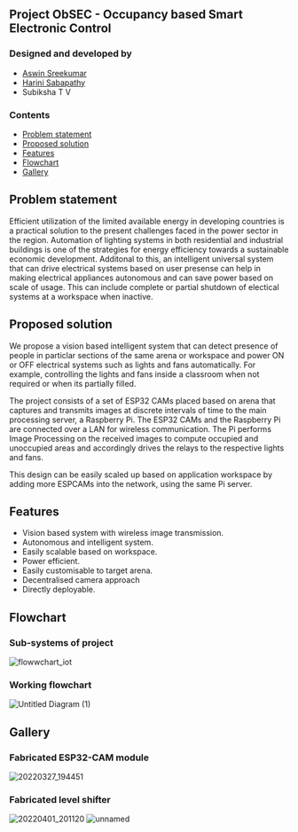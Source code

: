 ## Project ObSEC - Occupancy based Smart Electronic Control

### Designed and developed by
- [Aswin Sreekumar](https://github.com/aswin-sreekumar)
- [Harini Sabapathy](https://github.com/HariniSabapathy0212)
- Subiksha T V

### Contents
- [Problem statement](#problem-statement)
- [Proposed solution](#proposed-solution)
- [Features](#features)
- [Flowchart](#flowchart)  
- [Gallery](#gallery)

## Problem statement
Efficient utilization of the limited available energy in developing countries is a practical solution to the present challenges faced in the power sector in the region. Automation of lighting systems in both residential and industrial buildings is one of the strategies for energy efficiency towards a sustainable economic development. Additonal to this, an intelligent universal system that can drive electrical systems based on user presense can help in making electrical appliances autonomous and can save power based on scale of usage. This can include complete or partial shutdown of electical systems at a workspace when inactive.

## Proposed solution
We propose a vision based intelligent system that can detect presence of people in particlar sections of the same arena or workspace and power ON or OFF electrical systems such as lights and fans automatically. For example, controlling the lights and fans inside a classroom when not required or when its partially filled. 


The project consists of a set of ESP32 CAMs placed based on arena that captures and transmits images at discrete intervals of time to the main processing server, a Raspberry Pi. The ESP32 CAMs and the Raspberry Pi are connected over a LAN for wireless communication. The Pi performs Image Processing on the received images to compute occupied and unoccupied areas and accordingly drives the relays to the respective lights and fans.


This design can be easily scaled up based on application workspace by adding more ESPCAMs into the network, using the same Pi server.

## Features
- Vision based system with wireless image transmission.
- Autonomous and intelligent system.
- Easily scalable based on workspace.
- Power efficient.
- Easily customisable to target arena.
- Decentralised camera approach
- Directly deployable.

## Flowchart
### Sub-systems of project
![flowwchart_iot](https://user-images.githubusercontent.com/63254914/171643414-c75973a5-85d5-40e3-8c01-0d4cf02ad6c3.png)

### Working flowchart
![Untitled Diagram (1)](https://user-images.githubusercontent.com/63254914/171643360-c63cd253-a95a-4949-8149-4c28c31cc60f.png)

## Gallery
### Fabricated ESP32-CAM module
![20220327_194451](https://user-images.githubusercontent.com/63254914/171642063-b7c72d78-941d-4a52-ad28-01a8b52e0bee.jpg)

### Fabricated level shifter
![20220401_201120](https://user-images.githubusercontent.com/63254914/171642117-ac84ac6e-d81c-4540-ac84-cd90be775548.jpg)
![unnamed](https://user-images.githubusercontent.com/63254914/171643459-eee48e23-7951-4398-b3da-6e4e64ef794c.jpg)
